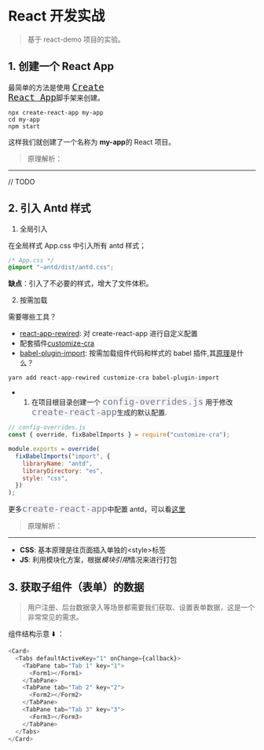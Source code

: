 # React 开发实战

> 基于 react-demo 项目的实验。

## 1. 创建一个 React App

最简单的方法是使用 <code style="color: #708090; background-color: #F5F5F5; font-size: 18px">[Create React App](https://zh-hans.reactjs.org/docs/create-a-new-react-app.html#create-react-app)</code>脚手架来创建。

```shell
npx create-react-app my-app
cd my-app
npm start
```

这样我们就创建了一个名称为 **my-app**的 React 项目。

> 原理解析：

---

// TODO

## 2. 引入 Antd 样式

1. 全局引入

在全局样式 App.css 中引入所有 antd 样式；

```css
/* App.css */
@import "~antd/dist/antd.css";
```

**缺点**：引入了不必要的样式，增大了文件体积。

2. 按需加载

需要哪些工具？

- [react-app-rewired](https://github.com/timarney/react-app-rewired): 对 create-react-app 进行自定义配置
- 配套插件[customize-cra](https://github.com/arackaf/customize-cra)
- [babel-plugin-import](https://github.com/ant-design/babel-plugin-import): 按需加载组件代码和样式的 babel 插件,其[原理](https://3x.ant.design/docs/react/getting-started-cn#%E6%8C%89%E9%9C%80%E5%8A%A0%E8%BD%BD)是什么？

```shell
yarn add react-app-rewired customize-cra babel-plugin-import
```

- 1. 在项目根目录创建一个 <code style="color: #708090; background-color: #F5F5F5; font-size: 18px">config-overrides.js</code> 用于修改<code style="color: #708090; background-color: #F5F5F5; font-size: 18px">create-react-app</code>生成的默认配置.

```js
// config-overrides.js
const { override, fixBabelImports } = require("customize-cra");

module.exports = override(
  fixBabelImports("import", {
    libraryName: "antd",
    libraryDirectory: "es",
    style: "css",
  })
);
```

更多<code style="color: #708090; background-color: #F5F5F5; font-size: 18px">create-react-app</code>中配置 antd，可以看[这里](https://3x.ant.design/docs/react/use-with-create-react-app-cn)

> 原理解析：

---

- **CSS**: 基本原理是往页面插入单独的\<style\>标签
- **JS**: 利用模块化方案，根据*模块引用*情况来进行打包

## 3. 获取子组件（表单）的数据

> 用户注册、后台数据录入等场景都需要我们获取、设置表单数据，这是一个非常常见的需求。

组件结构示意 ⬇️ ：

```js
<Card>
  <Tabs defaultActiveKey="1" onChange={callback}>
    <TabPane tab="Tab 1" key="1">
      <Form1></Form1>
    </TabPane>
    <TabPane tab="Tab 2" key="2">
      <Form2></Form2>
    </TabPane>
    <TabPane tab="Tab 3" key="3">
      <Form3></Form3>
    </TabPane>
  </Tabs>
</Card>
```
